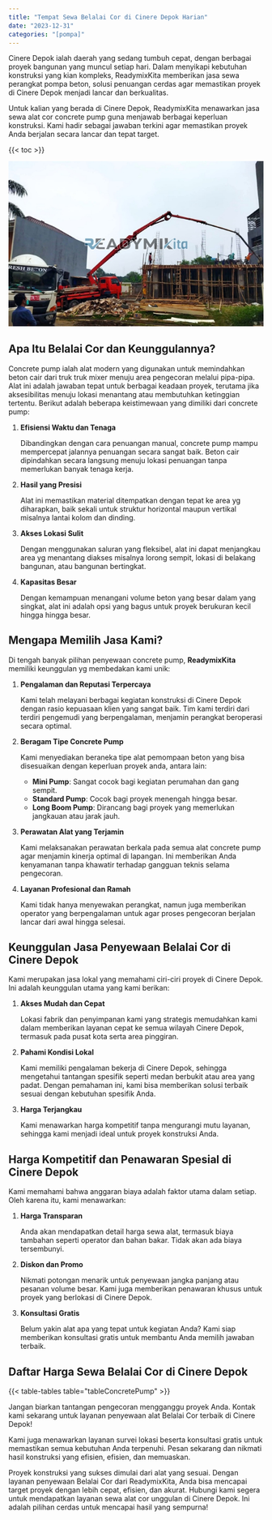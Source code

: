 ```yaml
---
title: "Tempat Sewa Belalai Cor di Cinere Depok Harian"
date: "2023-12-31"
categories: "[pompa]"
---
```


Cinere Depok ialah daerah yang sedang tumbuh cepat, dengan berbagai proyek bangunan yang muncul setiap hari. Dalam menyikapi kebutuhan konstruksi yang kian kompleks, ReadymixKita memberikan jasa sewa perangkat pompa beton, solusi penuangan cerdas agar memastikan proyek di Cinere Depok menjadi lancar dan berkualitas.

Untuk kalian yang berada di Cinere Depok, ReadymixKita menawarkan jasa sewa alat cor concrete pump guna menjawab berbagai keperluan konstruksi. Kami hadir sebagai jawaban terkini agar memastikan proyek Anda berjalan secara lancar dan tepat target.

{{< toc >}}

![Tempat Sewa Belalai Cor di Cinere Depok Harian](/images/pompa/sewa-pompa-16.jpg)

## Apa Itu Belalai Cor dan Keunggulannya?

Concrete pump ialah alat modern yang digunakan untuk memindahkan beton cair dari truk truk mixer menuju area pengecoran melalui pipa-pipa. Alat ini adalah jawaban tepat untuk berbagai keadaan proyek, terutama jika aksesibilitas menuju lokasi menantang atau membutuhkan ketinggian tertentu. Berikut adalah beberapa keistimewaan yang dimiliki dari concrete pump:

1. **Efisiensi Waktu dan Tenaga**

   Dibandingkan dengan cara penuangan manual, concrete pump mampu mempercepat jalannya penuangan secara sangat baik. Beton cair dipindahkan secara langsung menuju lokasi penuangan tanpa memerlukan banyak tenaga kerja.

2. **Hasil yang Presisi**

   Alat ini memastikan material ditempatkan dengan tepat ke area yg diharapkan, baik sekali untuk struktur horizontal maupun vertikal misalnya lantai kolom dan dinding.

3. **Akses Lokasi Sulit**

   Dengan menggunakan saluran yang fleksibel, alat ini dapat menjangkau area yg menantang diakses misalnya lorong sempit, lokasi di belakang bangunan, atau bangunan bertingkat.

4. **Kapasitas Besar**

   Dengan kemampuan menangani volume beton yang besar dalam yang singkat, alat ini adalah opsi yang bagus untuk proyek berukuran kecil hingga hingga besar.

## Mengapa Memilih Jasa Kami?

Di tengah banyak pilihan penyewaan concrete pump, **ReadymixKita** memiliki keunggulan yg membedakan kami unik:

1. **Pengalaman dan Reputasi Terpercaya**

   Kami telah melayani berbagai kegiatan konstruksi di Cinere Depok dengan rasio kepuasaan klien yang sangat baik. Tim kami terdiri dari terdiri pengemudi yang berpengalaman, menjamin perangkat beroperasi secara optimal.

2. **Beragam Tipe Concrete Pump**

   Kami menyediakan beraneka tipe alat pemompaan beton yang bisa disesuaikan dengan keperluan proyek anda, antara lain:
   - **Mini Pump**: Sangat cocok bagi kegiatan perumahan dan gang sempit.
   - **Standard Pump**: Cocok bagi proyek menengah hingga besar.
   - **Long Boom Pump**: Dirancang bagi proyek yang memerlukan jangkauan atau jarak jauh.

3. **Perawatan Alat yang Terjamin**

   Kami melaksanakan perawatan berkala pada semua alat concrete pump agar menjamin kinerja optimal di lapangan. Ini memberikan Anda kenyamanan tanpa khawatir terhadap gangguan teknis selama pengecoran.

4. **Layanan Profesional dan Ramah**

   Kami tidak hanya menyewakan perangkat, namun juga memberikan operator yang berpengalaman untuk agar proses pengecoran berjalan lancar dari awal hingga selesai.

## Keunggulan Jasa Penyewaan Belalai Cor di Cinere Depok

Kami merupakan jasa lokal yang memahami ciri-ciri proyek di Cinere Depok. Ini adalah keunggulan utama yang kami berikan:

1. **Akses Mudah dan Cepat**

   Lokasi fabrik dan penyimpanan kami yang strategis memudahkan kami dalam memberikan layanan cepat ke semua wilayah Cinere Depok, termasuk pada pusat kota serta area pinggiran.

2. **Pahami Kondisi Lokal**

   Kami memiliki pengalaman bekerja di Cinere Depok, sehingga mengetahui tantangan spesifik seperti medan berbukit atau area yang padat. Dengan pemahaman ini, kami bisa memberikan solusi terbaik sesuai dengan kebutuhan spesifik Anda.

3. **Harga Terjangkau**

   Kami menawarkan harga kompetitif tanpa mengurangi mutu layanan, sehingga kami menjadi ideal untuk proyek konstruksi Anda.

## Harga Kompetitif dan Penawaran Spesial di Cinere Depok

Kami memahami bahwa anggaran biaya adalah faktor utama dalam setiap. Oleh karena itu, kami menawarkan:

1. **Harga Transparan**

   Anda akan mendapatkan detail harga sewa alat, termasuk biaya tambahan seperti operator dan bahan bakar. Tidak akan ada biaya tersembunyi.

2. **Diskon dan Promo**

   Nikmati potongan menarik untuk penyewaan jangka panjang atau pesanan volume besar. Kami juga memberikan penawaran khusus untuk proyek yang berlokasi di Cinere Depok.

3. **Konsultasi Gratis**

   Belum yakin alat apa yang tepat untuk kegiatan Anda? Kami siap memberikan konsultasi gratis untuk membantu Anda memilih jawaban terbaik.

## Daftar Harga Sewa Belalai Cor di Cinere Depok

{{< table-tables table="tableConcretePump" >}}

Jangan biarkan tantangan pengecoran mengganggu proyek Anda. Kontak kami sekarang untuk layanan penyewaan alat Belalai Cor terbaik di Cinere Depok!

Kami juga menawarkan layanan survei lokasi beserta konsultasi gratis untuk memastikan semua kebutuhan Anda terpenuhi. Pesan sekarang dan nikmati hasil konstruksi yang efisien, efisien, dan memuaskan.

Proyek konstruksi yang sukses dimulai dari alat yang sesuai. Dengan layanan penyewaan Belalai Cor dari ReadymixKita, Anda bisa mencapai target proyek dengan lebih cepat, efisien, dan akurat. Hubungi kami segera untuk mendapatkan layanan sewa alat cor unggulan di Cinere Depok. Ini adalah pilihan cerdas untuk mencapai hasil yang sempurna!